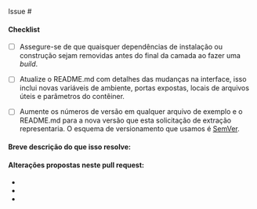 <!--
Você pode fazer merge do pull request uma vez que você tenha a assinatura de dois outros desenvolvedores, ou se você não tiver permissão para fazer isso, você pode solicitar o segundo revisor para fazer por você.
-->
<!-- 
Adicione o numero da issue, caso esteja resolvendo alguma. 
Exemplo: Issue #123 
-->

Issue #

#### Checklist

- [ ] Assegure-se de que quaisquer dependências de instalação ou construção sejam removidas antes do final da camada ao fazer uma *build*. 
- [ ] Atualize o README.md com detalhes das mudanças na interface, isso inclui novas variáveis de ambiente, portas expostas, locais de arquivos úteis e parâmetros do contêiner.
- [ ] Aumente os números de versão em qualquer arquivo de exemplo e o README.md para a nova versão que esta solicitação de extração representaria. O esquema de versionamento que usamos é [SemVer](https://semver.org/lang/pt-BR/).


#### Breve descrição do que isso resolve:


#### Alterações propostas neste pull request:

-
-
-

